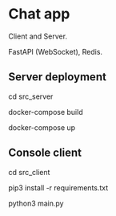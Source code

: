 # Chat app

Client and Server.

FastAPI (WebSocket), Redis.

## Server deployment

cd src_server

docker-compose build

docker-compose up

## Console client

cd src_client

pip3 install -r requirements.txt

python3 main.py
